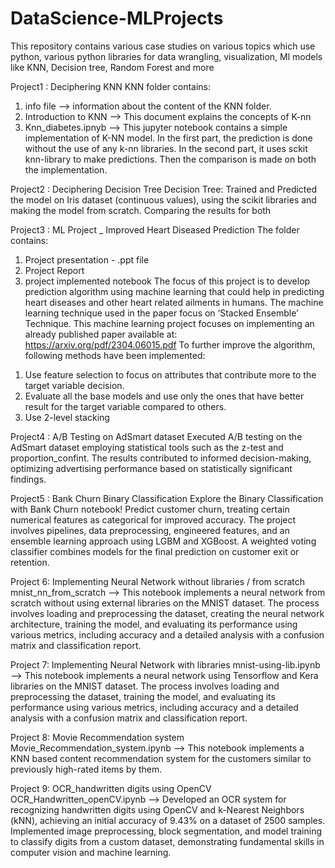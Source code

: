 # DataScience-MLProjects
This repository contains various case studies on various topics which use python, various python libraries for data wrangling, visualization, Ml models like KNN, Decision tree, Random Forest and more

Project1 : Deciphering KNN
KNN folder contains:
1) info file --> information about the content of the KNN folder.
2) Introduction to KNN --> This document explains the concepts of K-nn
3) Knn_diabetes.ipnyb --> This jupyter notebook contains a simple implementation of K-NN model. In the first part, the prediction is done without the use of any k-nn libraries. In the second part, it uses sckit knn-library to make predictions. Then the comparison is made on both the implementation.

Project2 : Deciphering Decision Tree
Decision Tree: Trained and Predicted the model on Iris dataset (continuous values), using the scikit libraries and making the model from scratch. Comparing the results for both

Project3 : ML Project _ Improved Heart Diseased Prediction
The folder contains:
1) Project presentation - .ppt file
2) Project Report
3) project implemented notebook 
The focus of this project is to develop prediction algorithm using machine learning that could help in predicting heart diseases and other heart related ailments in humans. The machine learning technique used in the paper focus on ‘Stacked Ensemble’ Technique. 
This machine learning project focuses on implementing an already published paper available at: https://arxiv.org/pdf/2304.06015.pdf
To further improve the algorithm, following methods have been implemented:
  1. Use feature selection to focus on attributes that contribute more to the target variable decision.
  2. Evaluate all the base models and use only the ones that have better result for the target variable compared to others.
  3. Use 2-level stacking
     
Project4 : A/B Testing on AdSmart dataset
Executed A/B testing on the AdSmart dataset employing statistical tools such as the z-test and proportion_confint. The results contributed to informed decision-making, optimizing advertising performance based on statistically significant findings.

Project5 : Bank Churn Binary Classification
Explore the Binary Classification with Bank Churn notebook! Predict customer churn, treating certain numerical features as categorical for improved accuracy. The project involves pipelines, data preprocessing, engineered features, and an ensemble learning approach using LGBM and XGBoost. A weighted voting classifier combines models for the final prediction on customer exit or retention.

Project 6: Implementing Neural Network without libraries / from scratch
  mnist_nn_from_scratch --> This notebook implements a neural network from scratch without using external libraries on the MNIST dataset. The process involves       loading and preprocessing the dataset, creating the neural network architecture, training the model, and evaluating its performance using various metrics,         including accuracy and a detailed analysis with a confusion matrix and classification report.

Project 7: Implementing Neural Network with libraries
  mnist-using-lib.ipynb --> This notebook implements a neural network using Tensorflow and Kera libraries on the MNIST dataset. The process involves loading and preprocessing the dataset, training the model, and evaluating its performance using various metrics, including accuracy and a detailed analysis with a confusion matrix and classification report.

Project 8: Movie Recommendation system
  Movie_Recommendation_system.ipynb --> This notebook implements a KNN based content recommendation system for the customers similar to previously high-rated items by them.

Project 9: OCR_handwritten digits using OpenCV
  OCR_Handwritten_openCV.ipynb --> Developed an OCR system for recognizing handwritten digits using OpenCV and k-Nearest Neighbors (kNN), achieving an initial accuracy of 9.43% on a dataset of 2500 samples. Implemented image preprocessing, block segmentation, and model training to classify digits from a custom dataset, demonstrating fundamental skills in computer vision and machine learning.
